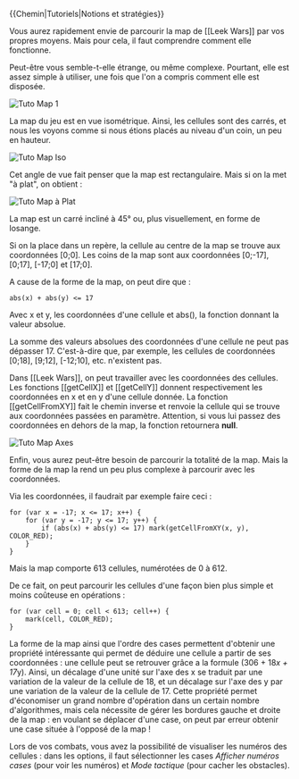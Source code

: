 {{Chemin|Tutoriels|Notions et stratégies}}

Vous aurez rapidement envie de parcourir la map de [[Leek Wars]] par vos propres moyens. Mais pour cela, il faut comprendre comment elle fonctionne.

Peut-être vous semble-t-elle étrange, ou même complexe. Pourtant, elle est assez simple à utiliser, une fois que l'on a compris comment elle est disposée.

![Tuto Map 1](/wiki/TutoMap1.png)


La map du jeu est en vue isométrique. Ainsi, les cellules sont des carrés, et nous les voyons comme si nous étions placés au niveau d'un coin, un peu en hauteur.

![Tuto Map Iso](/wiki/TutoMapIso.png)


Cet angle de vue fait penser que la map est rectangulaire. Mais si on la met "à plat", on obtient :

![Tuto Map à Plat](/wiki/TutoMapAPlat.png)


La map est un carré incliné à 45° ou, plus visuellement, en forme de losange.

Si on la place dans un repère, la cellule au centre de la map se trouve aux coordonnées [0;0]. Les coins de la map sont aux coordonnées [0;-17], [0;17], [-17;0] et [17;0].

A cause de la forme de la map, on peut dire que  :

```
abs(x) + abs(y) <= 17
```

Avec x et y, les coordonnées d'une cellule et abs(), la fonction donnant la valeur absolue.

La somme des valeurs absolues des coordonnées d'une cellule ne peut pas dépasser 17. C'est-à-dire que, par exemple, les cellules de coordonnées [0;18], [9;12], [-12;10], etc. n'existent pas.

Dans [[Leek Wars]], on peut travailler avec les coordonnées des cellules. Les fonctions [[getCellX]] et [[getCellY]] donnent respectivement les coordonnées en x et en y d'une cellule donnée. La fonction [[getCellFromXY]] fait le chemin inverse et renvoie la cellule qui se trouve aux coordonnées passées en paramètre.
Attention, si vous lui passez des coordonnées en dehors de la map, la fonction retournera **null**.

![Tuto Map Axes](/wiki/TutoMapAxes.png)


Enfin, vous aurez peut-être besoin de parcourir la totalité de la map. Mais la forme de la map la rend un peu plus complexe à parcourir avec les coordonnées.

Via les coordonnées, il faudrait par exemple faire ceci :

```
for (var x = -17; x <= 17; x++) {
    for (var y = -17; y <= 17; y++) {
        if (abs(x) + abs(y) <= 17) mark(getCellFromXY(x, y), COLOR_RED);
    }
}
```

Mais la map comporte 613 cellules, numérotées de 0 à 612.

De ce fait, on peut parcourir les cellules d'une façon bien plus simple et moins coûteuse en opérations :

```
for (var cell = 0; cell < 613; cell++) {
    mark(cell, COLOR_RED);
}
```

La forme de la map ainsi que l'ordre des cases permettent d'obtenir une propriété intéressante qui permet de déduire une cellule a partir de ses coordonnées : une cellule peut se retrouver grâce a la formule (306 + 18*x + 17*y). Ainsi, un décalage d'une unité sur l'axe des x se traduit par une variation de la valeur de la cellule de 18, et un décalage sur l'axe des y par une variation de la valeur de la cellule de 17.
Cette propriété permet d'économiser un grand nombre d'opération dans un certain nombre d'algorithmes, mais cela nécessite de gérer les bordures gauche et droite de la map : en voulant se déplacer d'une case, on peut par erreur obtenir une case située à l'opposé de la map !

Lors de vos combats, vous avez la possibilité de visualiser les numéros des cellules : dans les options, il faut sélectionner les cases _Afficher numéros cases_ (pour voir les numéros) et _Mode tactique_ (pour cacher les obstacles).

